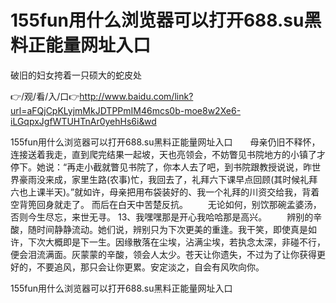 # 155fun用什么浏览器可以打开688.su黑料正能量网址入口
破旧的妇女挎着一只硕大的蛇皮处

👉/观/看/入/口👉http://www.baidu.com/link?url=aFQjCpKLyjmMkJDTPPmIM46mcs0b-moe8w2Xe6-iLGqpxJgfWTUHTnAr0yehHs6i&wd

155fun用什么浏览器可以打开688.su黑料正能量网址入口　　母亲仍旧不释怀，连接送着我走，直到爬完结果一起坡，天也亮领会，不妨瞥见书院地方的小镇了才停下。她说：“再走小截就瞥见书院了，你本人去了吧，到书院跟教授说说，昨世界豪雨没来成，家里生路(农事)忙，我回去了，礼拜六下课早点回顾(其时候礼拜六也上课半天)。”就如许，母亲把用布袋装好的、我一个礼拜的川资交给我，背着空背篼回身就走了。
而后在白天中苦楚反抗。
　　无论如何，别饮那碗孟婆汤，否则今生尽忘，来世无寻。
	13、我嘿嘿那是开心我哈哈那是高兴。
　　辨别的辛酸，随时间静静流动。她们说，辨别只为下次更美的重逢。我干笑，即使真是如许，下次大概即是下一生。因缘散落在尘埃，沾满尘埃，若执念太深，非碰不行，便会泪流满面。灰蒙蒙的辛酸，领会人太少。苍天让你遗失，不过为了让你获得更好的，不要追风，那只会让你更累。安定淡之，自会有风吹向你。

155fun用什么浏览器可以打开688.su黑料正能量网址入口
